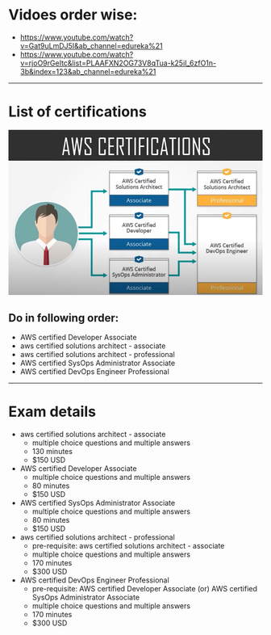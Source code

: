 # Vidoes order wise:
* https://www.youtube.com/watch?v=Gat9uLmDJ5I&ab_channel=edureka%21
* https://www.youtube.com/watch?v=rjoO9rGeItc&list=PLAAFXN2OG73V8qTua-k25iI_6zfO1n-3b&index=123&ab_channel=edureka%21
------
# List of certifications
![picture](images/certifications.jpg)
## Do in following order:
* AWS certified Developer Associate
* aws certified solutions architect - associate
* aws certified solutions architect - professional
* AWS certified SysOps Administrator Associate
* AWS certified DevOps Engineer Professional
------
# Exam details
* aws certified solutions architect - associate
	* multiple choice questions and multiple answers
	* 130 minutes
	* $150 USD
* AWS certified Developer Associate
	* multiple choice questions and multiple answers
	* 80 minutes
	* $150 USD
* AWS certified SysOps Administrator Associate
	* multiple choice questions and multiple answers
	* 80 minutes
	* $150 USD
* aws certified solutions architect - professional
	* pre-requisite: aws certified solutions architect - associate
	* multiple choice questions and multiple answers
	* 170 minutes
	* $300 USD
* AWS certified DevOps Engineer Professional
	* pre-requisite: AWS certified Developer Associate (or) AWS certified SysOps Administrator Associate
	* multiple choice questions and multiple answers
	* 170 minutes
	* $300 USD